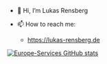 - 👋 Hi, I’m Lukas Rensberg

- 📫 How to reach me:
   - https://lukas-rensberg.de

[![Europe-Services GitHub stats](https://github-readme-stats.vercel.app/api?username=europe-services&theme=dark)](https://github.com/anuraghazra/github-readme-stats)
